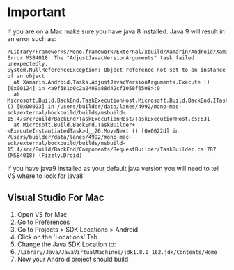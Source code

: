 # Important

If you are on a Mac make sure you have java 8 installed. Java 9 will result in an error such as:

```
/Library/Frameworks/Mono.framework/External/xbuild/Xamarin/Android/Xamarin.Android.Common.targets(2,2): Error MSB4018: The "AdjustJavacVersionArguments" task failed unexpectedly.
System.NullReferenceException: Object reference not set to an instance of an object
  at Xamarin.Android.Tasks.AdjustJavacVersionArguments.Execute () [0x00124] in <a9f581d0c2a2409a88d42cf1050f6508>:0 
  at Microsoft.Build.BackEnd.TaskExecutionHost.Microsoft.Build.BackEnd.ITaskExecutionHost.Execute () [0x00023] in /Users/builder/data/lanes/4992/mono-mac-sdk/external/bockbuild/builds/msbuild-15.4/src/Build/BackEnd/TaskExecutionHost/TaskExecutionHost.cs:631 
  at Microsoft.Build.BackEnd.TaskBuilder+<ExecuteInstantiatedTask>d__26.MoveNext () [0x0022d] in /Users/builder/data/lanes/4992/mono-mac-sdk/external/bockbuild/builds/msbuild-15.4/src/Build/BackEnd/Components/RequestBuilder/TaskBuilder.cs:787  (MSB4018) (Fizzly.Droid)
```

If you have java9 installed as your default java version you will need to tell VS where to look for java8:

## Visual Studio For Mac

1. Open VS for Mac
1. Go to Preferences
1. Go to Projects > SDK Locations > Android
1. Click on the 'Locations' Tab
1. Change the Java SDK Location to:
  1. `/Library/Java/JavaVirtualMachines/jdk1.8.0_162.jdk/Contents/Home`
1. Now your Android project should build
